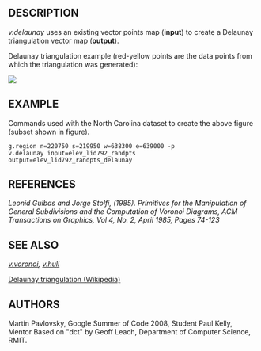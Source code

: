 ## DESCRIPTION

*v.delaunay* uses an existing vector points map (**input**) to create a
Delaunay triangulation vector map (**output**).

Delaunay triangulation example (red-yellow points are the data points
from which the triangulation was generated):

<img src="v_delaunay.png" data-border="1" />

## EXAMPLE

Commands used with the North Carolina dataset to create the above figure
(subset shown in figure).

```shell
g.region n=220750 s=219950 w=638300 e=639000 -p
v.delaunay input=elev_lid792_randpts output=elev_lid792_randpts_delaunay
```

## REFERENCES

*Leonid Guibas and Jorge Stolfi, (1985). Primitives for the Manipulation
of General Subdivisions and the Computation of Voronoi Diagrams, ACM
Transactions on Graphics, Vol 4, No. 2, April 1985, Pages 74-123*

## SEE ALSO

*[v.voronoi](v.voronoi.md), [v.hull](v.hull.md)*

[Delaunay triangulation
(Wikipedia)](https://en.wikipedia.org/wiki/Delaunay_triangulation)

## AUTHORS

Martin Pavlovsky, Google Summer of Code 2008, Student
Paul Kelly, Mentor
Based on "dct" by Geoff Leach, Department of Computer Science, RMIT.
